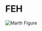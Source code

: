 # FEH

![Marth Figure](![Fire-Emblem-una-figure-per-Marth-da-Good-Smile-Company-e-Intelligent-Systems-3](https://github.com/user-attachments/assets/78d5ecf9-31db-4e4b-aa84-237c9fd2664c)
)
